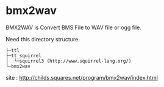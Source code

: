 ﻿# bmx2wav
BMX2WAV is Convert BMS File to WAV file or ogg file.

Need this directory structure.

    ├─ttl
    ├─tt_squirrel
    │  └─squirrel3 (http://www.squirrel-lang.org/)
    └─bmx2wav


site : http://childs.squares.net/program/bmx2wav/index.html
